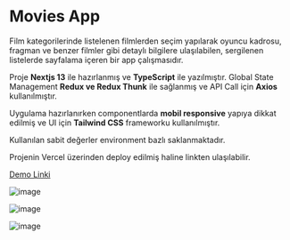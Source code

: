 # Movies App

Film kategorilerinde listelenen filmlerden seçim yapılarak oyuncu kadrosu, fragman ve benzer filmler gibi detaylı bilgilere ulaşılabilen, sergilenen listelerde sayfalama içeren bir app çalışmasıdır.

Proje **Nextjs 13** ile hazırlanmış ve **TypeScript** ile yazılmıştır. Global State Management **Redux ve Redux Thunk** ile sağlanmış ve API Call için **Axios** kullanılmıştır.

Uygulama hazırlanırken componentlarda **mobil responsive** yapıya dikkat edilmiş ve UI için **Tailwind CSS** frameworku kullanılmıştır.

Kullanılan sabit değerler environment bazlı saklanmaktadır.

Projenin Vercel üzerinden deploy edilmiş haline linkten ulaşılabilir.

[Demo Linki](https://movies-app-nextjs-typescript-qkmb.vercel.app/)

![image](https://github.com/wspawned/movies-app-nextjs-typescript/assets/80424496/1988265b-822b-4d8c-b3d1-17d062f72277)

![image](https://github.com/wspawned/movies-app-nextjs-typescript/assets/80424496/43f55dbe-0d1f-4b98-a762-539ec6cadb03)

![image](https://github.com/wspawned/movies-app-nextjs-typescript/assets/80424496/17db657d-3979-4b01-a877-58e1d91d1e3e)
